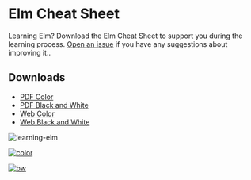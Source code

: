 # Elm Cheat Sheet

Learning Elm? Download the Elm Cheat Sheet to support you during the learning process. [Open an issue](https://github.com/lucamug/elm-cheat-sheet/issues) if you have any suggestions about improving it..

## Downloads

* [PDF Color](https://lucamug.github.io/elm-cheat-sheet/1.2/elm-cheat-sheet.color.pdf)
* [PDF Black and White](https://lucamug.github.io/elm-cheat-sheet/1.2/elm-cheat-sheet.bw.pdf)
* [Web Color](https://lucamug.github.io/elm-cheat-sheet/1.2/elm-cheat-sheet.color.html)
* [Web Black and White](https://lucamug.github.io/elm-cheat-sheet/1.2/elm-cheat-sheet.bw.html)

![learning-elm](https://lucamug.github.io/elm-cheat-sheet/learning-elm.jpg)

[![color](https://lucamug.github.io/elm-cheat-sheet/color.png)](https://lucamug.github.io/elm-cheat-sheet/1.2/elm-cheat-sheet.color.pdf)

[![bw](https://lucamug.github.io/elm-cheat-sheet/bw.png)](https://lucamug.github.io/elm-cheat-sheet/1.2/elm-cheat-sheet.bw.pdf)